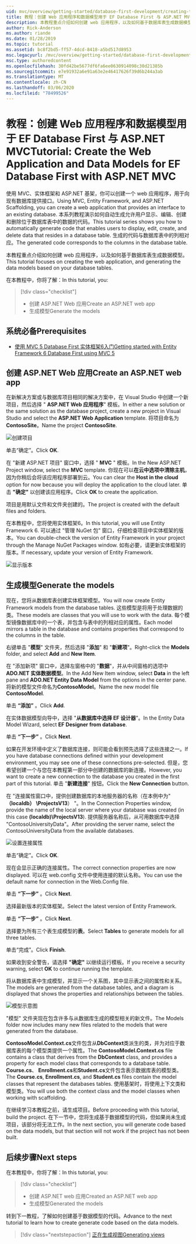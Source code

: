 ```yaml
---
uid: mvc/overview/getting-started/database-first-development/creating-the-web-application
title: 教程：创建 Web 应用程序和数据模型用于 EF Database First 与 ASP.NET MVC
description: 本教程重点介绍如何创建 web 应用程序，以及如何基于数据库表生成数据模型。
author: Rick-Anderson
ms.author: riande
ms.date: 01/28/2019
ms.topic: tutorial
ms.assetid: bc8f2bd5-ff57-4dcd-8418-a5bd517d8953
msc.legacyurl: /mvc/overview/getting-started/database-first-development/creating-the-web-application
msc.type: authoredcontent
ms.openlocfilehash: 30fd42be5677df6fa6ee0630914098c30d21385b
ms.sourcegitcommit: e7e91932a6e91a63e2e46417626f39d6b244a3ab
ms.translationtype: MT
ms.contentlocale: zh-CN
ms.lasthandoff: 03/06/2020
ms.locfileid: "78499526"
---
```

# <a name="tutorial-create-the-web-application-and-data-models-for-ef-database-first-with-aspnet-mvc"></a><span data-ttu-id="ced42-103">教程：创建 Web 应用程序和数据模型用于 EF Database First 与 ASP.NET MVC</span><span class="sxs-lookup"><span data-stu-id="ced42-103">Tutorial: Create the Web Application and Data Models for EF Database First with ASP.NET MVC</span></span>

 <span data-ttu-id="ced42-104">使用 MVC、实体框架和 ASP.NET 基架，你可以创建一个 web 应用程序，用于向现有数据库提供接口。</span><span class="sxs-lookup"><span data-stu-id="ced42-104">Using MVC, Entity Framework, and ASP.NET Scaffolding, you can create a web application that provides an interface to an existing database.</span></span> <span data-ttu-id="ced42-105">本系列教程演示如何自动生成允许用户显示、编辑、创建和删除位于数据库表中的数据的代码。</span><span class="sxs-lookup"><span data-stu-id="ced42-105">This tutorial series shows you how to automatically generate code that enables users to display, edit, create, and delete data that resides in a database table.</span></span> <span data-ttu-id="ced42-106">生成的代码与数据库表中的列相对应。</span><span class="sxs-lookup"><span data-stu-id="ced42-106">The generated code corresponds to the columns in the database table.</span></span>

<span data-ttu-id="ced42-107">本教程重点介绍如何创建 web 应用程序，以及如何基于数据库表生成数据模型。</span><span class="sxs-lookup"><span data-stu-id="ced42-107">This tutorial focuses on creating the web application, and generating the data models based on your database tables.</span></span>

<span data-ttu-id="ced42-108">在本教程中，你将了解：</span><span class="sxs-lookup"><span data-stu-id="ced42-108">In this tutorial, you:</span></span>

> [!div class="checklist"]
> * <span data-ttu-id="ced42-109">创建 ASP.NET Web 应用</span><span class="sxs-lookup"><span data-stu-id="ced42-109">Create an ASP.NET web app</span></span>
> * <span data-ttu-id="ced42-110">生成模型</span><span class="sxs-lookup"><span data-stu-id="ced42-110">Generate the models</span></span>

## <a name="prerequisites"></a><span data-ttu-id="ced42-111">系统必备</span><span class="sxs-lookup"><span data-stu-id="ced42-111">Prerequisites</span></span>

* [<span data-ttu-id="ced42-112">使用 MVC 5 Database First 实体框架6入门</span><span class="sxs-lookup"><span data-stu-id="ced42-112">Getting started with Entity Framework 6 Database First using MVC 5</span></span>](setting-up-database.md)

## <a name="create-an-aspnet-web-app"></a><span data-ttu-id="ced42-113">创建 ASP.NET Web 应用</span><span class="sxs-lookup"><span data-stu-id="ced42-113">Create an ASP.NET web app</span></span>

<span data-ttu-id="ced42-114">在新解决方案或与数据库项目相同的解决方案中，在 Visual Studio 中创建一个新项目，然后选择 " **ASP.NET Web 应用程序**" 模板。</span><span class="sxs-lookup"><span data-stu-id="ced42-114">In either a new solution or the same solution as the database project, create a new project in Visual Studio and select the **ASP.NET Web Application** template.</span></span> <span data-ttu-id="ced42-115">将项目命名为**ContosoSite**。</span><span class="sxs-lookup"><span data-stu-id="ced42-115">Name the project **ContosoSite**.</span></span>

![创建项目](creating-the-web-application/_static/image1.png)

<span data-ttu-id="ced42-117">单击“确定”。</span><span class="sxs-lookup"><span data-stu-id="ced42-117">Click **OK**.</span></span>

<span data-ttu-id="ced42-118">在 "新建 ASP.NET 项目" 窗口中，选择 " **MVC** " 模板。</span><span class="sxs-lookup"><span data-stu-id="ced42-118">In the New ASP.NET Project window, select the **MVC** template.</span></span> <span data-ttu-id="ced42-119">你现在可以**在云中选项中清除主机**，因为你稍后会将该应用程序部署到云。</span><span class="sxs-lookup"><span data-stu-id="ced42-119">You can clear the **Host in the cloud** option for now because you will deploy the application to the cloud later.</span></span> <span data-ttu-id="ced42-120">单击 **"确定"** 以创建该应用程序。</span><span class="sxs-lookup"><span data-stu-id="ced42-120">Click **OK** to create the application.</span></span>

<span data-ttu-id="ced42-121">项目是用默认文件和文件夹创建的。</span><span class="sxs-lookup"><span data-stu-id="ced42-121">The project is created with the default files and folders.</span></span>

<span data-ttu-id="ced42-122">在本教程中，您将使用实体框架6。</span><span class="sxs-lookup"><span data-stu-id="ced42-122">In this tutorial, you will use Entity Framework 6.</span></span> <span data-ttu-id="ced42-123">可以通过 "管理 NuGet 包" 窗口，仔细检查项目中实体框架的版本。</span><span class="sxs-lookup"><span data-stu-id="ced42-123">You can double-check the version of Entity Framework in your project through the Manage NuGet Packages window.</span></span> <span data-ttu-id="ced42-124">如有必要，请更新实体框架的版本。</span><span class="sxs-lookup"><span data-stu-id="ced42-124">If necessary, update your version of Entity Framework.</span></span>

![显示版本](creating-the-web-application/_static/image3.png)

## <a name="generate-the-models"></a><span data-ttu-id="ced42-126">生成模型</span><span class="sxs-lookup"><span data-stu-id="ced42-126">Generate the models</span></span>

<span data-ttu-id="ced42-127">现在，您将从数据库表创建实体框架模型。</span><span class="sxs-lookup"><span data-stu-id="ced42-127">You will now create Entity Framework models from the database tables.</span></span> <span data-ttu-id="ced42-128">这些模型是将用于处理数据的类。</span><span class="sxs-lookup"><span data-stu-id="ced42-128">These models are classes that you will use to work with the data.</span></span> <span data-ttu-id="ced42-129">每个模型镜像数据库中的一个表，并包含与表中的列相对应的属性。</span><span class="sxs-lookup"><span data-stu-id="ced42-129">Each model mirrors a table in the database and contains properties that correspond to the columns in the table.</span></span>

<span data-ttu-id="ced42-130">右键单击 "**模型**" 文件夹，然后选择 "**添加**" 和 "**新建项**"。</span><span class="sxs-lookup"><span data-stu-id="ced42-130">Right-click the **Models** folder, and select **Add** and **New Item**.</span></span>

<span data-ttu-id="ced42-131">在 "添加新项" 窗口中，选择左窗格中的 "**数据**"，并从中间窗格的选项中**ADO.NET 实体数据模型**。</span><span class="sxs-lookup"><span data-stu-id="ced42-131">In the Add New Item window, select **Data** in the left pane and **ADO.NET Entity Data Model** from the options in the center pane.</span></span> <span data-ttu-id="ced42-132">将新的模型文件命名为**ContosoModel**。</span><span class="sxs-lookup"><span data-stu-id="ced42-132">Name the new model file **ContosoModel**.</span></span>

<span data-ttu-id="ced42-133">单击 **“添加”** 。</span><span class="sxs-lookup"><span data-stu-id="ced42-133">Click **Add**.</span></span>

<span data-ttu-id="ced42-134">在实体数据模型向导中，选择 "**从数据库中选择 EF 设计器**"。</span><span class="sxs-lookup"><span data-stu-id="ced42-134">In the Entity Data Model Wizard, select **EF Designer from database**.</span></span>

<span data-ttu-id="ced42-135">单击 **“下一步”** 。</span><span class="sxs-lookup"><span data-stu-id="ced42-135">Click **Next**.</span></span>

<span data-ttu-id="ced42-136">如果在开发环境中定义了数据库连接，则可能会看到预先选择了这些连接之一。</span><span class="sxs-lookup"><span data-stu-id="ced42-136">If you have database connections defined within your development environment, you may see one of these connections pre-selected.</span></span> <span data-ttu-id="ced42-137">但是，您希望创建一个与您在本教程第一部分中创建的数据库的新连接。</span><span class="sxs-lookup"><span data-stu-id="ced42-137">However, you want to create a new connection to the database you created in the first part of this tutorial.</span></span> <span data-ttu-id="ced42-138">单击 "**新建连接**" 按钮。</span><span class="sxs-lookup"><span data-stu-id="ced42-138">Click the **New Connection** button.</span></span>

<span data-ttu-id="ced42-139">在 "连接属性窗口中，提供创建数据库的本地服务器的名称（在本例中为" **（localdb） \ProjectsV13**） "。</span><span class="sxs-lookup"><span data-stu-id="ced42-139">In the Connection Properties window, provide the name of the local server where your database was created (in this case **(localdb)\ProjectsV13**).</span></span> <span data-ttu-id="ced42-140">提供服务器名称后，从可用数据库中选择 "ContosoUniversityData"。</span><span class="sxs-lookup"><span data-stu-id="ced42-140">After providing the server name, select the ContosoUniversityData from the available databases.</span></span>

![设置连接属性](creating-the-web-application/_static/image8.png)

<span data-ttu-id="ced42-142">单击“确定”。</span><span class="sxs-lookup"><span data-stu-id="ced42-142">Click **OK**.</span></span>

<span data-ttu-id="ced42-143">现在会显示正确的连接属性。</span><span class="sxs-lookup"><span data-stu-id="ced42-143">The correct connection properties are now displayed.</span></span> <span data-ttu-id="ced42-144">可以在 web.config 文件中使用连接的默认名称。</span><span class="sxs-lookup"><span data-stu-id="ced42-144">You can use the default name for connection in the Web.Config file.</span></span>

<span data-ttu-id="ced42-145">单击 **“下一步”** 。</span><span class="sxs-lookup"><span data-stu-id="ced42-145">Click **Next**.</span></span>

<span data-ttu-id="ced42-146">选择最新版本的实体框架。</span><span class="sxs-lookup"><span data-stu-id="ced42-146">Select the latest version of Entity Framework.</span></span>

<span data-ttu-id="ced42-147">单击 **“下一步”** 。</span><span class="sxs-lookup"><span data-stu-id="ced42-147">Click **Next**.</span></span>

<span data-ttu-id="ced42-148">选择要为所有三个表生成模型的**表**。</span><span class="sxs-lookup"><span data-stu-id="ced42-148">Select **Tables** to generate models for all three tables.</span></span>

<span data-ttu-id="ced42-149">单击“完成”。</span><span class="sxs-lookup"><span data-stu-id="ced42-149">Click **Finish**.</span></span>

<span data-ttu-id="ced42-150">如果收到安全警告，请选择 **"确定"** 以继续运行模板。</span><span class="sxs-lookup"><span data-stu-id="ced42-150">If you receive a security warning, select **OK** to continue running the template.</span></span>

<span data-ttu-id="ced42-151">将从数据库表中生成模型，并显示一个关系图，其中显示表之间的属性和关系。</span><span class="sxs-lookup"><span data-stu-id="ced42-151">The models are generated from the database tables, and a diagram is displayed that shows the properties and relationships between the tables.</span></span>

![模型示意图](creating-the-web-application/_static/image11.png)

<span data-ttu-id="ced42-153">"模型" 文件夹现在包含许多与从数据库生成的模型相关的新文件。</span><span class="sxs-lookup"><span data-stu-id="ced42-153">The Models folder now includes many new files related to the models that were generated from the database.</span></span>

<span data-ttu-id="ced42-154">**ContosoModel.Context.cs**文件包含从**DbContext**类派生的类，并为对应于数据库表的每个模型类提供一个属性。</span><span class="sxs-lookup"><span data-stu-id="ced42-154">The **ContosoModel.Context.cs** file contains a class that derives from the **DbContext** class, and provides a property for each model class that corresponds to a database table.</span></span> <span data-ttu-id="ced42-155">**Course.cs**、 **Enrollment.cs**和**Student.cs**文件包含表示数据库表的模型类。</span><span class="sxs-lookup"><span data-stu-id="ced42-155">The **Course.cs**, **Enrollment.cs**, and **Student.cs** files contain the model classes that represent the databases tables.</span></span> <span data-ttu-id="ced42-156">使用基架时，将使用上下文类和模型类。</span><span class="sxs-lookup"><span data-stu-id="ced42-156">You will use both the context class and the model classes when working with scaffolding.</span></span>

<span data-ttu-id="ced42-157">在继续学习本教程之前，请生成项目。</span><span class="sxs-lookup"><span data-stu-id="ced42-157">Before proceeding with this tutorial, build the project.</span></span> <span data-ttu-id="ced42-158">在下一节中，您将生成基于数据模型的代码，但如果尚未生成项目，该部分将无法工作。</span><span class="sxs-lookup"><span data-stu-id="ced42-158">In the next section, you will generate code based on the data models, but that section will not work if the project has not been built.</span></span>

## <a name="next-steps"></a><span data-ttu-id="ced42-159">后续步骤</span><span class="sxs-lookup"><span data-stu-id="ced42-159">Next steps</span></span>

<span data-ttu-id="ced42-160">在本教程中，你将了解：</span><span class="sxs-lookup"><span data-stu-id="ced42-160">In this tutorial, you:</span></span>

> [!div class="checklist"]
> * <span data-ttu-id="ced42-161">创建 ASP.NET web 应用</span><span class="sxs-lookup"><span data-stu-id="ced42-161">Created an ASP.NET web app</span></span>
> * <span data-ttu-id="ced42-162">生成模型</span><span class="sxs-lookup"><span data-stu-id="ced42-162">Generated the models</span></span>

<span data-ttu-id="ced42-163">转到下一教程，了解如何创建基于数据模型的代码。</span><span class="sxs-lookup"><span data-stu-id="ced42-163">Advance to the next tutorial to learn how to create generate code based on the data models.</span></span>
> [!div class="nextstepaction"]
> [<span data-ttu-id="ced42-164">正在生成视图</span><span class="sxs-lookup"><span data-stu-id="ced42-164">Generating views</span></span>](generating-views.md)

